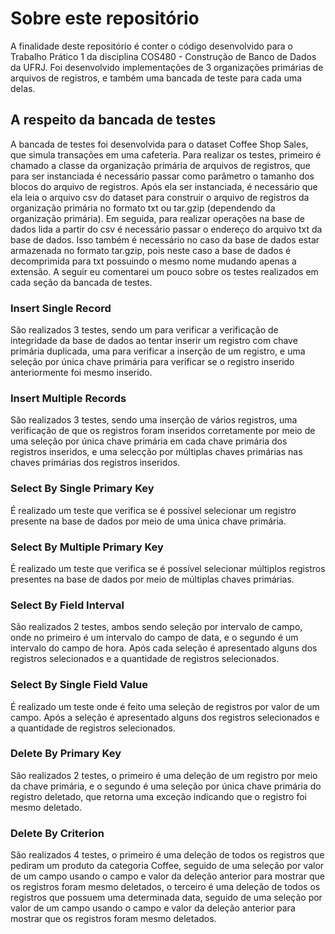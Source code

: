 # Sobre este repositório

A finalidade deste repositório é conter o código desenvolvido para o Trabalho Prático 1 da disciplina COS480 - Construção de Banco de Dados da UFRJ. Foi desenvolvido implementações de 3 organizações primárias de arquivos de registros, e também uma bancada de teste para cada uma delas.

## A respeito da bancada de testes

A bancada de testes foi desenvolvida para o dataset Coffee Shop Sales, que simula transações em uma cafeteria. Para realizar os testes, primeiro é chamado a classe da organização primária de arquivos de registros, que para ser instanciada é necessário passar como parâmetro o tamanho dos blocos do arquivo de registros. Após ela ser instanciada, é necessário que ela leia o arquivo csv do dataset para construir o arquivo de registros da organização primária no formato txt ou tar.gzip (dependendo da organização primária). Em seguida, para realizar operações na base de dados lida a partir do csv é necessário passar o endereço do arquivo txt da base de dados. Isso também é necessário no caso da base de dados estar armazenada no formato tar.gzip, pois neste caso a base de dados é decomprimida para txt possuindo o mesmo nome mudando apenas a extensão. A seguir eu comentarei um pouco sobre os testes realizados em cada seção da bancada de testes.

### Insert Single Record

São realizados 3 testes, sendo um para verificar a verificação de integridade da base de dados ao tentar inserir um registro com chave primária duplicada, uma para verificar a inserção de um registro, e uma seleção por única chave primária para verificar se o registro inserido anteriormente foi mesmo inserido.

### Insert Multiple Records

São realizados 3 testes, sendo uma inserção de vários registros, uma verificação de que os registros foram inseridos corretamente por meio de uma seleção por única chave primária em cada chave primária dos registros inseridos, e uma selecção por múltiplas chaves primárias nas chaves primárias dos registros inseridos.

### Select By Single Primary Key

É realizado um teste que verifica se é possível selecionar um registro presente na base de dados por meio de uma única chave primária.

### Select By Multiple Primary Key

É realizado um teste que verifica se é possível selecionar múltiplos registros presentes na base de dados por meio de múltiplas chaves primárias.

### Select By Field Interval

São realizados 2 testes, ambos sendo seleção por intervalo de campo, onde no primeiro é um intervalo do campo de data, e o segundo é um intervalo do campo de hora. Após cada seleção é apresentado alguns dos registros selecionados e a quantidade de registros selecionados.

### Select By Single Field Value

É realizado um teste onde é feito uma seleção de registros por valor de um campo. Após a seleção é apresentado alguns dos registros selecionados e a quantidade de registros selecionados.

### Delete By Primary Key

São realizados 2 testes, o primeiro é uma deleção de um registro por meio da chave primária, e o segundo é uma seleção por única chave primária do registro deletado, que retorna uma exceção indicando que o registro foi mesmo deletado.

### Delete By Criterion

São realizados 4 testes, o primeiro é uma deleção de todos os registros que pediram um produto da categoria Coffee, seguido de uma seleção por valor de um campo usando o campo e valor da deleção anterior para mostrar que os registros foram mesmo deletados, o terceiro é uma deleção de todos os registros que possuem uma determinada data, seguido de uma seleção por valor de um campo usando o campo e valor da deleção anterior para mostrar que os registros foram mesmo deletados.